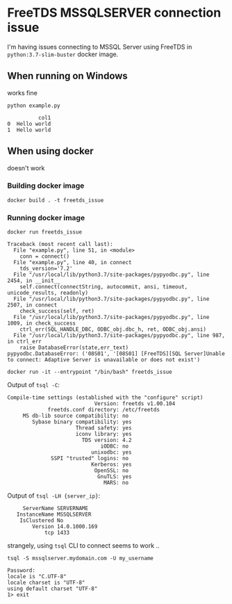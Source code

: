 # FreeTDS MSSQLSERVER connection issue

I'm having issues connecting to MSSQL Server using FreeTDS in `python:3.7-slim-buster` docker image.

## When running on Windows

works fine

`python example.py`

```
          col1
0  Hello world
1  Hello world
```

## When using docker

doesn't work

### Building docker image

`docker build . -t freetds_issue`

### Running docker image

`docker run freetds_issue`

```
Traceback (most recent call last):
  File "example.py", line 51, in <module>
    conn = connect()
  File "example.py", line 40, in connect
    tds_version='7.2'
  File "/usr/local/lib/python3.7/site-packages/pypyodbc.py", line 2454, in __init__
    self.connect(connectString, autocommit, ansi, timeout, unicode_results, readonly)
  File "/usr/local/lib/python3.7/site-packages/pypyodbc.py", line 2507, in connect
    check_success(self, ret)
  File "/usr/local/lib/python3.7/site-packages/pypyodbc.py", line 1009, in check_success
    ctrl_err(SQL_HANDLE_DBC, ODBC_obj.dbc_h, ret, ODBC_obj.ansi)
  File "/usr/local/lib/python3.7/site-packages/pypyodbc.py", line 987, in ctrl_err
    raise DatabaseError(state,err_text)
pypyodbc.DatabaseError: ('08S01', '[08S01] [FreeTDS][SQL Server]Unable to connect: Adaptive Server is unavailable or does not exist')
```

`docker run -it --entrypoint "/bin/bash" freetds_issue`

Output of `tsql -C`:

```
Compile-time settings (established with the "configure" script)
                            Version: freetds v1.00.104
             freetds.conf directory: /etc/freetds
     MS db-lib source compatibility: no
        Sybase binary compatibility: yes
                      Thread safety: yes
                      iconv library: yes
                        TDS version: 4.2
                              iODBC: no
                           unixodbc: yes
              SSPI "trusted" logins: no
                           Kerberos: yes
                            OpenSSL: no
                             GnuTLS: yes
                               MARS: no
```

Output of `tsql -LH {server_ip}`:

```
     ServerName SERVERNAME
   InstanceName MSSQLSERVER
    IsClustered No
        Version 14.0.1000.169
            tcp 1433
```

strangely, using `tsql` CLI to connect seems to work ..

`tsql -S mssqlserver.mydomain.com -U my_username`

```
Password:
locale is "C.UTF-8"
locale charset is "UTF-8"
using default charset "UTF-8"
1> exit
```
